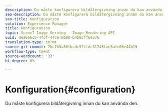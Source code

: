 ```yaml
---
description: Du måste konfigurera bildåtergivning innan du kan använda den.
seo-description: Du måste konfigurera bildåtergivning innan du kan använda den.
seo-title: Konfiguration
solution: Experience Manager
title: Konfiguration
topic: Scene7 Image Serving - Image Rendering API
uuid: dea6a6c5-4fcf-44ce-bb08-b4b93ff6e376
translation-type: tm+mt
source-git-commit: 7bc7b3a86fbcdc57cfdc31745fae3afc06e44b15
workflow-type: tm+mt
source-wordcount: '33'
ht-degree: 0%

---
```



# Konfiguration{#configuration}

Du måste konfigurera bildåtergivning innan du kan använda den.

